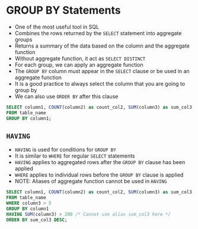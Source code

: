 # GROUP BY Statements

- One of the most useful tool in SQL
- Combines the rows returned by the `SELECT` statement into aggregate groups
- Returns a summary of the data based on the column and the aggregate function
- Without aggregate function, it act as `SELECT DISTINCT`
- For each group, we can apply an aggregate function
- The `GROUP BY` column must appear in the `SELECT` clause or be used in an aggregate function
- It is a good practice to always select the column that you are going to group by
- We can also use `ORDER BY` after this clause

```sql
SELECT column1, COUNT(column2) as count_col2, SUM(column3) as sum_col3
FROM table_name
GROUP BY column1;
```

## `HAVING`

- `HAVING` is used for conditions for `GROUP BY`
- It is similar to `WHERE` for regular `SELECT` statements
- `HAVING` applies to aggregated rows after the `GROUP BY` clause has been applied
- `WHERE` applies to individual rows before the `GROUP BY` clause is applied
- NOTE: Aliases of aggregate function cannot be used in `HAVING`

```sql
SELECT column1, COUNT(column2) as count_col2, SUM(column3) as sum_col3
FROM table_name
WHERE column3 > 5
GROUP BY column1
HAVING SUM(column3) > 200 /* Cannot use alias sum_col3 here */
ORDER BY sum_col3 DESC;
```
